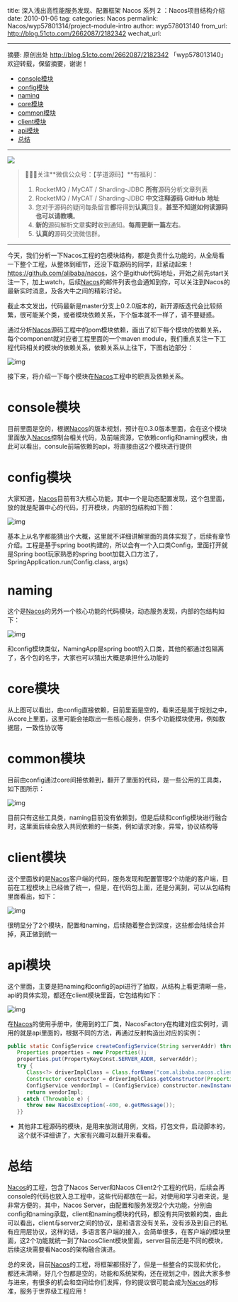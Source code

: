 title: 深入浅出高性能服务发现、配置框架 Nacos 系列 2 ：Nacos项目结构介绍
date: 2010-01-06
tag:
categories: Nacos
permalink: Nacos/wyp57801314/project-module-intro
author: wyp578013140
from_url: http://blog.51cto.com/2662087/2182342
wechat_url:

-------

摘要: 原创出处 http://blog.51cto.com/2662087/2182342 「wyp578013140」欢迎转载，保留摘要，谢谢！

- [console模块](http://www.iocoder.cn/Nacos/wyp57801314/project-module-intro/)
- [config模块](http://www.iocoder.cn/Nacos/wyp57801314/project-module-intro/)
- [naming](http://www.iocoder.cn/Nacos/wyp57801314/project-module-intro/)
- [core模块](http://www.iocoder.cn/Nacos/wyp57801314/project-module-intro/)
- [common模块](http://www.iocoder.cn/Nacos/wyp57801314/project-module-intro/)
- [client模块](http://www.iocoder.cn/Nacos/wyp57801314/project-module-intro/)
- [api模块](http://www.iocoder.cn/Nacos/wyp57801314/project-module-intro/)
- [总结](http://www.iocoder.cn/Nacos/wyp57801314/project-module-intro/)

-------

![](http://www.iocoder.cn/images/common/wechat_mp_2017_07_31.jpg)

> 🙂🙂🙂关注**微信公众号：【芋道源码】**有福利：
> 1. RocketMQ / MyCAT / Sharding-JDBC **所有**源码分析文章列表
> 2. RocketMQ / MyCAT / Sharding-JDBC **中文注释源码 GitHub 地址**
> 3. 您对于源码的疑问每条留言**都**将得到**认真**回复。**甚至不知道如何读源码也可以请教噢**。
> 4. **新的**源码解析文章**实时**收到通知。**每周更新一篇左右**。
> 5. **认真的**源码交流微信群。

-------

今天，我们分析一下Nacos工程的包模块结构，都是负责什么功能的，从全局看一下整个工程，从整体到细节，还没下载源码的同学，赶紧动起来！<https://github.com/alibaba/nacos>，这个是github代码地址，开始之前先start关注一下，加上watch，后续[Nacos](https://github.com/alibaba/nacos)的邮件列表也会通知到你，可以关注到Nacos的最新实时消息，及各大牛之间的精彩讨论。

截止本文发出，代码最新是master分支上0.2.0版本的，新开源版迭代会比较频繁，很可能某个类，或者模块依赖关系，下个版本就不一样了，请不要疑惑。

通过分析[Nacos](https://github.com/alibaba/nacos)源码工程中的pom模块依赖，画出了如下每个模块的依赖关系，每个component就对应者工程里面的一个maven module，我们重点关注一下工程代码相关的模块的依赖关系，依赖关系从上往下，下图右边部分：

![img](https://cdn.nlark.com/lark/0/2018/png/4232/1537615415981-071b6819-6643-49c3-94fa-68a7e54908fd.png)

接下来，将介绍一下每个模块在[Nacos](https://github.com/alibaba/nacos)工程中的职责及依赖关系。

# console模块

目前里面是空的，根据[Nacos](https://github.com/alibaba/nacos)的版本规划，预计在0.3.0版本里面，会在这个模块里面放入[Nacos](https://github.com/alibaba/nacos)控制台相关代码，及前端资源，它依赖config和naming模块，由此可以看出，consule前端依赖的api，将直接由这2个模块进行提供

# config模块

大家知道，[Nacos](https://github.com/alibaba/nacos)目前有3大核心功能，其中一个是动态配置发现，这个包里面，放的就是配置中心的代码，打开模块，内部的包结构如下图：

![img](https://cdn.nlark.com/lark/0/2018/png/4232/1537618066888-24b2beae-64b0-4058-afb3-ba58211413a9.png)

基本上从名字都能猜出个大概，这里就不详细讲解里面的具体实现了，后续有章节介绍。工程是基于spring boot构建的，所以会有一个入口类Config，里面打开就是Spring boot玩家熟悉的spring boot加载入口方法了，SpringApplication.run(Config.class, args)

# naming

这个是[Nacos](https://github.com/alibaba/nacos)的另外一个核心功能的代码模块，动态服务发现，内部的包结构如下：

![img](https://cdn.nlark.com/lark/0/2018/png/4232/1537619090629-6bdab507-eec4-42f6-905d-dc766e64749c.png)

和config模块类似，NamingApp是spring boot的入口类，其他的都通过包隔离了，各个包的名字，大家也可以猜出大概是承担什么功能的

# core模块

从上图可以看出，由config直接依赖，目前里面是空的，看来还是属于规划之中，从core上里面，这里可能会抽取出一些核心服务，供多个功能模块使用，例如数据层，一致性协议等

# common模块

目前由config通过core间接依赖到，翻开了里面的代码，是一些公用的工具类，如下图所示：

![img](https://cdn.nlark.com/lark/0/2018/png/4232/1537619432951-b8a703c1-b8ff-4515-84a3-967dc52ce1ba.png)

目前只有这些工具类，naming目前没有依赖到，但是后续和config模块进行融合时，这里面后续会放入共同依赖的一些类，例如请求对象，异常，协议结构等

# client模块

这个里面放的是[Nacos](https://github.com/alibaba/nacos)客户端的代码，服务发现和配置管理2个功能的客户端，目前在工程模块上已经做了统一，但是，在代码包上面，还是分离到，可以从包结构里面看出，如下：

![img](https://cdn.nlark.com/lark/0/2018/png/4232/1537622541414-fefcc655-9c99-4a85-a430-4077419b2bde.png)

很明显分了2个模块，配置和naming，后续随着整合到深度，这些都会陆续合并掉，真正做到统一

# api模块

这个里面，主要是把naming和config的api进行了抽取，从结构上看更清晰一些，api的具体实现，都还在client模块里面，它包结构如下：

![img](https://cdn.nlark.com/lark/0/2018/png/4232/1537624566403-58840c48-85b0-42ff-a0df-156ef50c95ce.png)

在[Nacos](https://github.com/alibaba/nacos)的使用手册中，使用到的工厂类，NacosFactory在构建对应实例时，调用的就是api里面的，根据不同的方法，再通过反射构造出对应的实例：

```Java
public static ConfigService createConfigService(String serverAddr) throws NacosException {
   Properties properties = new Properties();
   properties.put(PropertyKeyConst.SERVER_ADDR, serverAddr);
   try {
      Class<?> driverImplClass = Class.forName("com.alibaba.nacos.client.config.NacosConfigService");
      Constructor constructor = driverImplClass.getConstructor(Properties.class);
      ConfigService vendorImpl = (ConfigService) constructor.newInstance(properties);
      return vendorImpl;
   } catch (Throwable e) {
      throw new NacosException(-400, e.getMessage());
   }}
```

- 其他非工程源码的模块，是用来放测试用例，文档，打包文件，启动脚本的，这个就不详细讲了，大家有兴趣可以翻开来看看。

# 总结

[Nacos](https://github.com/alibaba/nacos)的工程，包含了Nacos Server和Nacos Client2个工程的代码，后续会再console的代码也放入总工程中，这些代码都放在一起，对使用和学习者来说，是非常方便的，其中，Nacos Server，由配置和服务发现2个大功能，分别由config和naming承载，client和naming模块的代码，都没有共同依赖的类，由此可以看出，client与server之间的协议，是和语言没有关系，没有涉及到自己的私有应用层协议，这样的话，多语言客户端的接入，会简单很多，在客户端的模块里面，这2个功能就统一到了NacosClient模块里面，server目前还是不同的模块，后续这块需要看Nacos的架构融合演进。

总的来说，目前[Nacos](https://github.com/alibaba/nacos)的工程，将框架都搭好了，但是一些整合的实现和优化，都还未清晰，好几个包都是空的，功能和系统架构，还在规划之中，因此大家多参与进来，有很多的机会和空间给你们发挥，你的提议很可能会成为[Nacos](https://github.com/alibaba/nacos)的标准，服务于世界级工程应用！